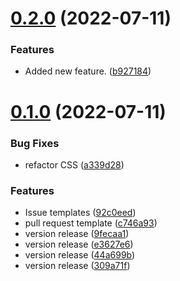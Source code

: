 # [0.2.0](https://github.com/cryptoverseWeb3/Cryptoverse/compare/v0.1.0...v0.2.0) (2022-07-11)


### Features

* Added new feature. ([b927184](https://github.com/cryptoverseWeb3/Cryptoverse/commit/b927184fc116540c0e18b2811d9616f9b4f2d755))



# [0.1.0](https://github.com/cryptoverseWeb3/Cryptoverse/compare/309a71feab3774d6a6fe30521e1dadac920faa10...v0.1.0) (2022-07-11)


### Bug Fixes

* refactor CSS ([a339d28](https://github.com/cryptoverseWeb3/Cryptoverse/commit/a339d285419039f7c30ee7f32af9442aca3fc174))


### Features

* Issue templates ([92c0eed](https://github.com/cryptoverseWeb3/Cryptoverse/commit/92c0eed14f34c05ce4a411ad07f58a350868c33c))
* pull request template ([c746a93](https://github.com/cryptoverseWeb3/Cryptoverse/commit/c746a934e18a540b4546a8323562cdaddeed22c6))
* version release ([9fecaa1](https://github.com/cryptoverseWeb3/Cryptoverse/commit/9fecaa1675dc6002dca56d18e773bab0440fa613))
* version release ([e3627e6](https://github.com/cryptoverseWeb3/Cryptoverse/commit/e3627e6bd989884df5b98bf6bb64053e6124fd89))
* version release ([44a699b](https://github.com/cryptoverseWeb3/Cryptoverse/commit/44a699b63d7058acdb0438d3450cd886c5e61688))
* version release ([309a71f](https://github.com/cryptoverseWeb3/Cryptoverse/commit/309a71feab3774d6a6fe30521e1dadac920faa10))



